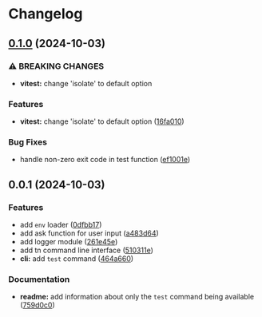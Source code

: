 # Changelog

## [0.1.0](https://github.com/aprendendofelipe/tabnews-config/compare/v0.0.1...v0.1.0) (2024-10-03)


### ⚠ BREAKING CHANGES

* **vitest:** change 'isolate' to default option

### Features

* **vitest:** change 'isolate' to default option ([16fa010](https://github.com/aprendendofelipe/tabnews-config/commit/16fa01041efa02babed2138524155d1d38fcaba1))


### Bug Fixes

* handle non-zero exit code in test function ([ef1001e](https://github.com/aprendendofelipe/tabnews-config/commit/ef1001ef7b6365573dfcea3d795424615afb79df))

## 0.0.1 (2024-10-03)


### Features

* add `env` loader ([0dfbb17](https://github.com/aprendendofelipe/tabnews-config/commit/0dfbb177470cc6312786514a773b32b69b2cfa00))
* add ask function for user input ([a483d64](https://github.com/aprendendofelipe/tabnews-config/commit/a483d64097250045158b4a621ead734f63ea2107))
* add logger module ([261e45e](https://github.com/aprendendofelipe/tabnews-config/commit/261e45e87affcc437883ef8f68ee2e7fcbec1f12))
* add tn command line interface ([510311e](https://github.com/aprendendofelipe/tabnews-config/commit/510311e1a09a68abacad61daf05cd41ded055eda))
* **cli:** add `test` command ([464a660](https://github.com/aprendendofelipe/tabnews-config/commit/464a6602639f94acef11ab8a14ebad9ef9e73ec5))


### Documentation

* **readme:** add information about only the `test` command being available ([759d0c0](https://github.com/aprendendofelipe/tabnews-config/commit/759d0c03a118639f0a55b04c0a90c6903491f73a))
